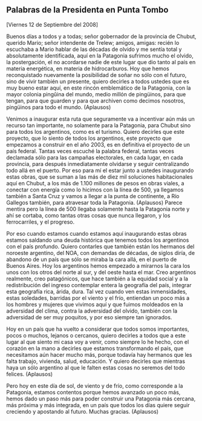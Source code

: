 Palabras de la Presidenta en Punta Tombo
----------------------------------------

[Viernes 12 de Septiembre del 2008]

Buenos días a todos y a todas; señor gobernador de la provincia de
Chubut, querido Mario; señor intendente de Trelew; amigos, amigas:
recién lo escuchaba a Mario hablar de las décadas de olvido y me sentía
total y absolutamente identificada, aquí en la Patagonia sufrimos mucho
el olvido, la postergación, el no acordarse nadie de este lugar que dio
tanto al país en materia energética, en materia de hidrocarburos. Hoy
que hemos reconquistado nuevamente la posibilidad de soñar no sólo con
el futuro, sino de vivir también un presente, quiero decirles a todos
ustedes que es muy bueno estar aquí, en este rincón emblemático de la
Patagonia, con la mayor colonia pingûina del mundo, medio millón de
pingüinos, para que tengan, para que guarden y para que archiven como
decimos nosotros, pingüinos para todo el mundo. (Aplausos)

Venimos a inaugurar esta ruta que seguramente va a incentivar aún más un
recurso tan importante, no solamente para la Patagonia, para Chubut sino
para todos los argentinos, como es el turismo. Quiero decirles que este
proyecto, que lo siento de todos los argentinos, este proyecto que
empezamos a construir en el año 2003, es en definitiva el proyecto de un
país federal. Tantas veces escuché la palabra federal, tantas veces
declamada sólo para las campañas electorales, en cada lugar, en cada
provincia, para después inmediatamente olvidarse y seguir centralizando
todo allá en el puerto. Por eso para mí el estar junto a ustedes
inaugurando estas obras, que se suman a las más de diez mil soluciones
habitacionales aquí en Chubut, a los más de 1.100 millones de pesos en
obras viales, a conectar con energía como lo hicimos con la línea de
500, ya llegamos también a Santa Cruz y vamos a llegar a la punta de
continente, a Río Gallegos también, para atravesar toda la Patagonia.
(Aplausos) Parece mentira pero la línea de 500 llegaba solamente hasta
la Patagonia norte y ahí se cortaba, como tantas otras cosas que nunca
llegaron, y los ferrocarriles, y el progreso.

Por eso cuando estamos cuando estamos aquí inaugurando estas obras
estamos saldando una deuda histórica que tenemos todos los argentinos
con el país profundo. Quiero contarles que también están los hermanos
del noroeste argentino, del NOA, con demandas de décadas, de siglos
diría, de abandono de un país que sólo se miraba la cara allá, en el
puerto de Buenos Aires. Hoy los argentinos hemos empezado a mirarnos la
cara los unos con los otros del norte al sur, y del oeste hasta el mar.
Creo argentinos realmente, creo patagónicos, que hace también a la
equidad social y a la redistribución del ingreso contemplar entera la
geografía del país, integrar esta geografía rica, árida, dura. Tal vez
cuando ven estas inmensidades, estas soledades, barridas por el viento y
el frío, entiendan un poco más a los hombres y mujeres que vivimos aquí
y que fuimos moldeados en la adversidad del clima, contra la adversidad
del olvido, también con la adversidad de ser muy poquitos, y por eso
siempre tan ignorados.

Hoy en un país que ha vuelto a considerar que todos somos importantes,
pocos o muchos, lejanos o cercanos, quiero decirles a todos que a este
lugar al que siento mi casa voy a venir, como siempre lo he hecho, con
el corazón en la mano a decirles que estamos transformando el país, que
necesitamos aún hacer mucho más, porque todavía hay hermanos que les
falta trabajo, vivienda, salud, educación. Y quiero decirles que
mientras haya un sólo argentino al que le falten estas cosas no seremos
del todo felices. (Aplausos)

Pero hoy en este día de sol, de viento y de frío, como corresponde a la
Patagonia, estamos contentos porque hemos avanzado un poco más, hemos
dado un paso más para poder construir una Patagonia más cercana, más
próxima y más integrada, en un país que todos los días quiere seguir
creciendo y apostando al futuro. Muchas gracias. (Aplausos)

 
